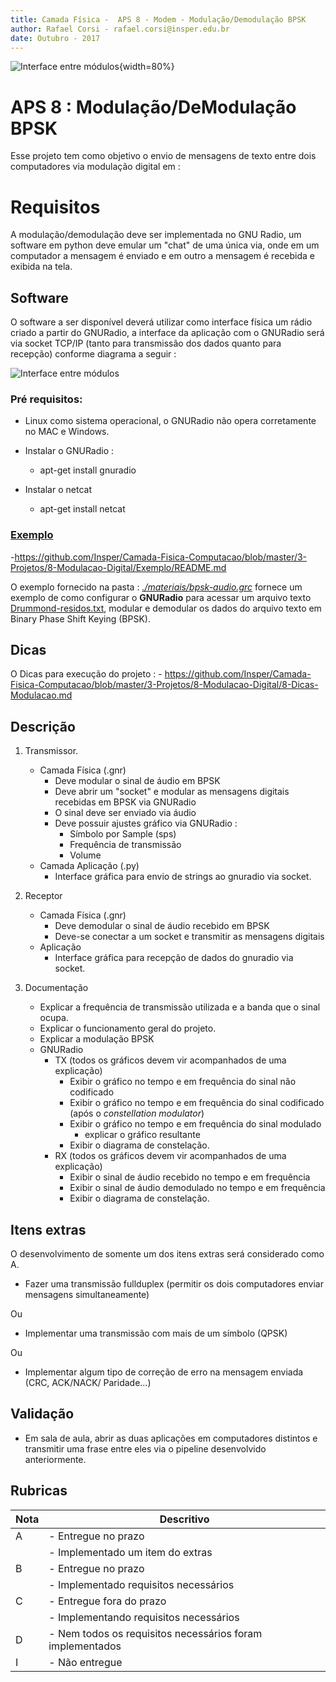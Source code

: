 ```yaml
---
title: Camada Física -  APS 8 - Modem - Modulação/Demodulação BPSK 
author: Rafael Corsi - rafael.corsi@insper.edu.br
date: Outubro - 2017
---
```


![Interface entre módulos](./doc/diagrama.png){width=80%}

# APS 8 : Modulação/DeModulação BPSK

Esse projeto tem como objetivo o envio de mensagens de texto entre dois computadores via modulação digital em :

# Requisitos

A modulação/demodulação deve ser implementada no GNU Radio, um software em python deve emular um "chat" de uma única via, onde em um computador a mensagem é enviado e em outro a mensagem é recebida e exibida na tela. 

## Software

O software a ser disponível deverá utilizar como interface física um rádio criado a partir do GNURadio, a interface da aplicação com o GNURadio será via socket TCP/IP (tanto para transmissão dos dados quanto para recepção) conforme diagrama a seguir :

![Interface entre módulos](./doc/modulos.png)

### Pré requisitos: 

- Linux como sistema operacional, o GNURadio não opera corretamente no MAC e Windows.

- Instalar o GNURadio :
    - apt-get install gnuradio

- Instalar o netcat
    - apt-get install netcat
    
### [Exemplo](https://github.com/Insper/Camada-Fisica-Computacao/blob/master/3-Projetos/8-Modulacao-Digital/Exemplo/README.md)

-https://github.com/Insper/Camada-Fisica-Computacao/blob/master/3-Projetos/8-Modulacao-Digital/Exemplo/README.md

O exemplo fornecido na pasta : *[./materiais/bpsk-audio.grc](https://github.com/Insper/Camada-Fisica-Computacao/blob/master/3-Projetos/8-Modulacao-Digital/Exemplo/bpsk-audio.grc)* fornece um exemplo de como configurar o **GNURadio** para acessar um arquivo texto [Drummond-residos.txt](https://github.com/Insper/Camada-Fisica-Computacao/blob/master/3-Projetos/8-Modulacao-Digital/Exemplo/Drummond-residos.txt), modular e demodular os dados do arquivo texto em Binary Phase Shift Keying (BPSK).

## Dicas

O Dicas para execução do projeto :
     - https://github.com/Insper/Camada-Fisica-Computacao/blob/master/3-Projetos/8-Modulacao-Digital/8-Dicas-Modulacao.md

## Descrição 

1. Transmissor.

     - Camada Física (.gnr)
         - Deve modular o sinal de áudio em BPSK
         - Deve abrir um "socket" e modular as mensagens digitais recebidas em BPSK via GNURadio
         - O sinal deve ser enviado via áudio
         - Deve possuir ajustes gráfico via GNURadio :
              - Símbolo por Sample (sps)
              - Frequência de transmissão
              - Volume
     - Camada Aplicação (.py)
         - Interface gráfica para envio de strings ao gnuradio via socket.
         
2. Receptor
    - Camada Física (.gnr)
        - Deve demodular o sinal de áudio recebido em BPSK
        - Deve-se conectar a um socket e transmitir as mensagens digitais 
    - Aplicação
        - Interface gráfica para recepção de dados do gnuradio via socket.
        
3. Documentação

    - Explicar a frequência de transmissão utilizada e a banda que o sinal ocupa.
    - Explicar o funcionamento geral do projeto.
    - Explicar a modulação BPSK
     - GNURadio
         - TX (todos os gráficos devem vir acompanhados de uma explicação)
             - Exibir o gráfico no tempo e em frequência do sinal não codificado
             - Exibir o gráfico no tempo e em frequência do sinal codificado (após o *constellation modulator*)
             - Exibir o gráfico no tempo e em frequência do sinal modulado
                 - explicar o gráfico resultante
             - Exibir o diagrama de constelação.
         - RX (todos os gráficos devem vir acompanhados de uma explicação)
             - Exibir o sinal de áudio recebido no tempo e em frequência
             - Exibir o sinal de áudio demodulado no tempo e em frequência
             - Exibir o diagrama de constelação.
## Itens extras

O desenvolvimento de somente um dos itens extras será considerado como A.

- Fazer uma transmissão fullduplex (permitir os dois computadores enviar mensagens simultaneamente)
 
Ou 

- Implementar uma transmissão com mais de um símbolo (QPSK)

Ou

- Implementar algum tipo de correção de erro na mensagem enviada (CRC, ACK/NACK/ Paridade...)

## Validação

- Em sala de aula, abrir as duas aplicações em computadores distintos e transmitir uma frase entre eles via o pipeline desenvolvido anteriormente.

## Rubricas

| Nota | Descritivo                                                |
|------|-----------------------------------------------------------|
| A    | - Entregue no prazo                                       |
|      | - Implementado um item do extras                          |
| B    | - Entregue no prazo                                       |
|      | - Implementado requisitos necessários                     |
| C    | - Entregue fora do prazo                                  |
|      | - Implementando requisitos necessários                    |
| D    | - Nem todos os requisitos necessários foram implementados |
| I    | - Não entregue                                            |



